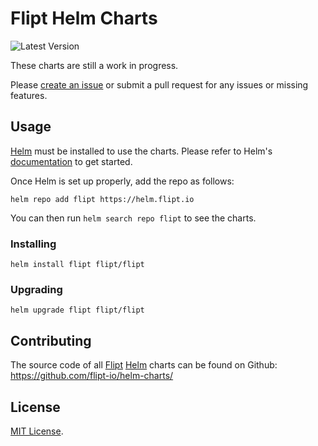 # Flipt Helm Charts

<!-- Keep full URL links to repo files because this README syncs from main to gh-pages.  -->

![Latest Version](https://img.shields.io/github/v/release/flipt-io/helm-charts?label=version&style=flat-square)

These charts are still a work in progress.

Please [create an issue](https://github.com/flipt-io/helm-charts/issues/new) or submit a pull request for any issues or missing features.

## Usage

[Helm](https://helm.sh) must be installed to use the charts.
Please refer to Helm's [documentation](https://helm.sh/docs/) to get started.

Once Helm is set up properly, add the repo as follows:

```console
helm repo add flipt https://helm.flipt.io
```

You can then run `helm search repo flipt` to see the charts.

### Installing

```console
helm install flipt flipt/flipt
```

### Upgrading

```console
helm upgrade flipt flipt/flipt
```

## Contributing

The source code of all [Flipt](https://flipt.io/) [Helm](https://helm.sh) charts can be found on Github: <https://github.com/flipt-io/helm-charts/>

## License

[MIT License](https://github.com/flipt-io/helm-charts/blob/main/LICENSE).
